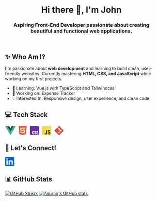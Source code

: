 <h1 align="center">Hi there 👋, I'm John</h1>
<h3 align="center">
  <strong>Aspiring Front-End Developer</strong> passionate about creating beautiful and functional web applications.
</h3>
<br />

## ✨ Who Am I?
<p>
  I'm passionate about <strong>web development</strong> and learning to build clean, user-friendly websites. Currently mastering <strong>HTML, CSS, and JavaScript</strong> while working    on my first projects.
  
  <ul>
    <li>🌱 Learning: Vue.js with TypeScript and Tailwindcss</li>
    <li>🔭 Working on: Expense Tracker</li>
    <li>💡 Interested In: Responsive design, user experience, and clean code</li>
  </ul>
</p>

## 💻 Tech Stack
<p align="left">
  <img align="center" src="/images/icons/frameworks/vue.svg" alt="Vue.js Icon" height="30">
  &thinsp;
  <img align="center" src="/images/icons/languages/html5.svg" alt="HTML5 Icon" height="30">
  &thinsp;
  <img align="center" src="/images/icons/languages/css.svg" alt="CSS Icon" height="30">
  &thinsp;
  <img align="center" src="/images/icons/languages/javascript.svg" alt="JavaScript Icon" height="30">
  &thinsp;
  <img align="center" src="/images/icons/tools/git.svg" alt="Git Icon" height="30">
</p>

## 💬 Let's Connect!
<p align="left">
  <a href="https://www.linkedin.com/in/john-michael-trinidad-8b689a303/" target="_blank" alt="LinkedIn">
    <img align="center" src="/images/icons/socials/linkedin.svg" alt="LinkedIn Icon" height="30">
  </a> 
  &thinsp;
  <a href="https://x.com/trinidj_03" target="_blank" alt="Twitter">
    <img align="center" src="/images/icons/socials/x_dark.svg" alt="Twitter Icon" height="30">
  </a>
</p>

## 📊 GitHub Stats
[![GitHub Streak](https://streak-stats.demolab.com/?user=trinidj)](https://git.io/streak-stats)
[![Anurag's GitHub stats](https://github-readme-stats.vercel.app/api?username=trinidj)](https://github.com/anuraghazra/github-readme-stats)
